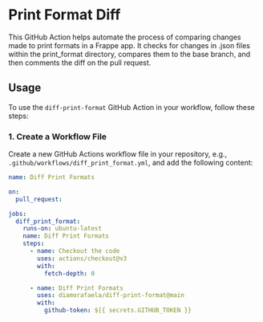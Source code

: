 # Print Format Diff

This GitHub Action helps automate the process of comparing changes made to print formats in a Frappe app. It checks for changes in .json files within the print_format directory, compares them to the base branch, and then comments the diff on the pull request.


## Usage

To use the `diff-print-format` GitHub Action in your workflow, follow these steps:

### 1. Create a Workflow File

Create a new GitHub Actions workflow file in your repository, e.g., `.github/workflows/diff_print_format.yml`, and add the following content:

```yaml
name: Diff Print Formats

on:
  pull_request:

jobs:
  diff_print_format:
    runs-on: ubuntu-latest
    name: Diff Print Formats
    steps:
      - name: Checkout the code
        uses: actions/checkout@v3
        with:
          fetch-depth: 0

      - name: Diff Print Formats
        uses: diamorafaela/diff-print-format@main
        with:
          github-token: ${{ secrets.GITHUB_TOKEN }}
```
